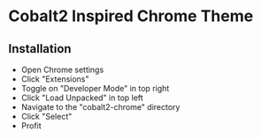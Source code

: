 # Cobalt2 Inspired Chrome Theme

## Installation
- Open Chrome settings
- Click "Extensions"
- Toggle on "Developer Mode" in top right
- Click "Load Unpacked" in top left
- Navigate to the "cobalt2-chrome" directory
- Click "Select"
- Profit